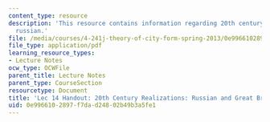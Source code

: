```yaml
---
content_type: resource
description: 'This resource contains information regarding 20th century realizations:
  russian.'
file: /media/courses/4-241j-theory-of-city-form-spring-2013/0e9966102897f7dad24802b49b3a5fe1_MIT4_241JS13_handout14.pdf
file_type: application/pdf
learning_resource_types:
- Lecture Notes
ocw_type: OCWFile
parent_title: Lecture Notes
parent_type: CourseSection
resourcetype: Document
title: 'Lec 14 Handout: 20th Century Realizations: Russian and Great Britain'
uid: 0e996610-2897-f7da-d248-02b49b3a5fe1
---
```

